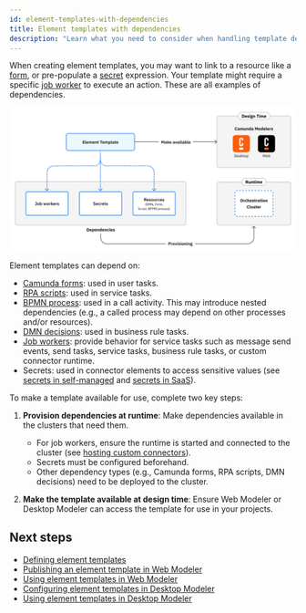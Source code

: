 ```yaml
---
id: element-templates-with-dependencies
title: Element templates with dependencies
description: "Learn what you need to consider when handling template dependencies."
---
```


When creating element templates, you may want to link to a resource like a [form](/components/modeler/forms/camunda-forms-reference.md), or pre-populate a [secret](/components/connectors/use-connectors/index.md#using-secrets) expression. Your template might require a specific [job worker](/components/concepts/job-workers.md) to execute an action. These are all examples of dependencies.

![Element template dependencies](./img/element-template-dependencies.png)

Element templates can depend on:

- [Camunda forms](/components/modeler/forms/camunda-forms-reference.md): used in user tasks.
- [RPA scripts](/components/rpa/overview.md): used in service tasks.
- [BPMN process](/components/modeler/bpmn/bpmn.md): used in a call activity. This may introduce nested dependencies (e.g., a called process may depend on other processes and/or resources).
- [DMN decisions](/components/modeler/dmn/dmn.md): used in business rule tasks.
- [Job workers](/components/concepts/job-workers.md): provide behavior for service tasks such as message send events, send tasks, service tasks, business rule tasks, or custom connector runtime.
- Secrets: used in connector elements to access sensitive values (see [secrets in self-managed](/self-managed/components/connectors/connectors-configuration.md#secrets) and [secrets in SaaS](/components/console/manage-clusters/manage-secrets.md)).

To make a template available for use, complete two key steps:

1. **Provision dependencies at runtime**: Make dependencies available in the clusters that need them.

   - For job workers, ensure the runtime is started and connected to the cluster (see [hosting custom connectors](/components/connectors/custom-built-connectors/host-custom-connector.md)).
   - Secrets must be configured beforehand.
   - Other dependency types (e.g., Camunda forms, RPA scripts, DMN decisions) need to be deployed to the cluster.

2. **Make the template available at design time**: Ensure Web Modeler or Desktop Modeler can access the template for use in your projects.

## Next steps

- [Defining element templates](./defining-templates.md)
- [Publishing an element template in Web Modeler](/components/modeler/web-modeler/element-templates/manage-element-templates.md#publish-an-element-template)
- [Using element templates in Web Modeler](/components/modeler/web-modeler/element-templates/using-templates.md)
- [Configuring element templates in Desktop Modeler](/components/modeler/desktop-modeler/element-templates/configuring-templates.md)
- [Using element templates in Desktop Modeler](/components/modeler/desktop-modeler/element-templates/using-templates.md)
